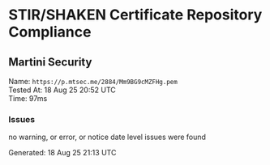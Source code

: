 # STIR/SHAKEN Certificate Repository Compliance

## Martini Security

Name: `https://p.mtsec.me/2884/Mm9BG9cMZFHg.pem`\
Tested At: 18 Aug 25 20:52 UTC\
Time: 97ms

### Issues

no warning, or error, or notice date level issues were found

Generated: 18 Aug 25 21:13 UTC